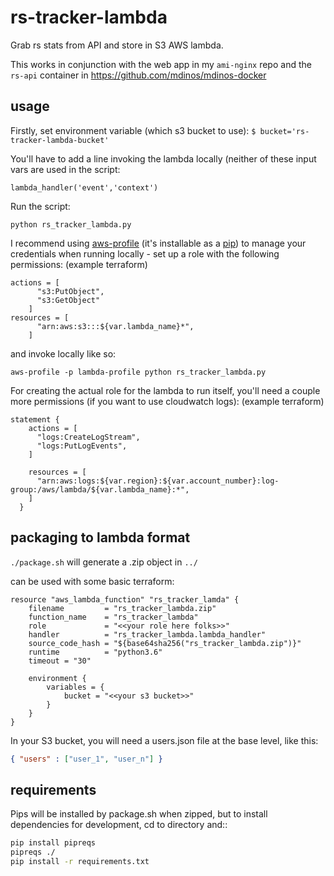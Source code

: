 # rs-tracker-lambda
Grab rs stats from API and store in S3 AWS lambda.

This works in conjunction with the web app in my `ami-nginx` repo and the `rs-api` container in https://github.com/mdinos/mdinos-docker

## usage

Firstly, set environment variable (which s3 bucket to use):
`$ bucket='rs-tracker-lambda-bucket'`

You'll have to add a line invoking the lambda locally (neither of these input vars are used in the script:
```
lambda_handler('event','context')
```

Run the script:
```
python rs_tracker_lambda.py
```

I recommend using [aws-profile](https://github.com/jrstarke/aws-profile) (it's installable as a [pip](https://pypi.org/project/aws-profile/)) to manage your credentials when running locally - set up a role with the following permissions: (example terraform)
```hcl
actions = [
      "s3:PutObject",
      "s3:GetObject"
    ]
resources = [
      "arn:aws:s3:::${var.lambda_name}*",
    ]
```

and invoke locally like so:

```shell
aws-profile -p lambda-profile python rs_tracker_lambda.py
```

For creating the actual role for the lambda to run itself, you'll need a couple more permissions (if you want to use cloudwatch logs): (example terraform)
```hcl
statement {
    actions = [
      "logs:CreateLogStream",
      "logs:PutLogEvents",
    ]

    resources = [
      "arn:aws:logs:${var.region}:${var.account_number}:log-group:/aws/lambda/${var.lambda_name}:*",
    ]
  }
```

## packaging to lambda format
`./package.sh` will generate a .zip object in `../`

can be used with some basic terraform:

```hcl
resource "aws_lambda_function" "rs_tracker_lamda" {
    filename         = "rs_tracker_lambda.zip"
    function_name    = "rs_tracker_lambda"
    role             = "<<your role here folks>>"
    handler          = "rs_tracker_lambda.lambda_handler"
    source_code_hash = "${base64sha256("rs_tracker_lambda.zip")}"
    runtime          = "python3.6"
    timeout = "30"
  
    environment {
        variables = {
            bucket = "<<your s3 bucket>>"
        }
    }
}
```

In your S3 bucket, you will need a users.json file at the base level, like this:
```json
{ "users" : ["user_1", "user_n"] }
```

## requirements

Pips will be installed by package.sh when zipped, but to install dependencies for development, cd to directory and::
```bash
pip install pipreqs
pipreqs ./
pip install -r requirements.txt
```
